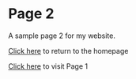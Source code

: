 # Page 2


A sample page 2 for my website.

[Click here](README.md) to return to the homepage

[Click here](Page1.md) to visit Page 1
